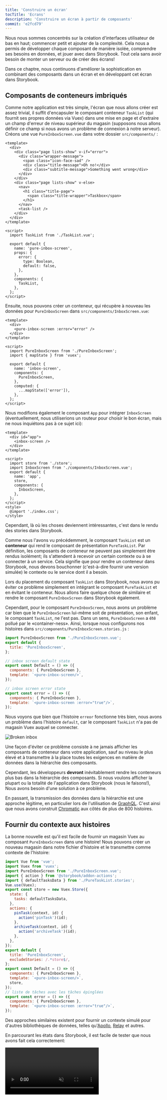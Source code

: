 ```yaml
---
title: 'Construire un écran'
tocTitle: 'Ecrans'
description: 'Construire un écran à partir de composants'
commit: 'e2fcd79'
---
```


Nous nous sommes concentrés sur la création d'interfaces utilisateur de bas en haut; commencer petit et ajouter de la complexité. Cela nous a permis de développer chaque composant de manière isolée, comprendre ses besoins en données, et jouer avec dans Storybook. Tout cela sans avoir besoin de monter un serveur ou de créer des écrans!

Dans ce chaptre, nous continuons d'améliorer la sophistication en combinant des composants dans un écran et en développant cet écran dans Storybook.

## Composants de conteneurs imbriqués

Comme notre application est très simple, l'écran que nous allons créer est assez trivial, il suffit d'encapsuler le composant conteneur `TaskList` (qui fournit ses propres données via Vuex) dans une mise en page et d'extraire un champ d'erreur de niveau supérieur du magasin (supposons nous allons définir ce champ si nous avons un problème de connexion à notre serveur). Créons une vue `PureInboxScreen.vue` dans votre dossier `src/components/` :

```html:title=src/components/PureInboxScreen.vue
<template>
  <div>
    <div class="page lists-show" v-if="error">
      <div class="wrapper-message">
        <span class="icon-face-sad" />
        <div class="title-message">Oh no!</div>
        <div class="subtitle-message">Something went wrong</div>
      </div>
    </div>
    <div class="page lists-show" v-else>
      <nav>
        <h1 class="title-page">
          <span class="title-wrapper">Taskbox</span>
        </h1>
      </nav>
      <task-list />
    </div>
  </div>
</template>

<script>
  import TaskList from './TaskList.vue';

  export default {
    name: 'pure-inbox-screen',
    props: {
      error: {
        type: Boolean,
        default: false,
      },
    },
    components: {
      TaskList,
    },
  };
</script>
```

Ensuite, nous pouvons créer un conteneur, qui récupère à nouveau les données pour `PureInboxScreen` dans `src/components/InboxScreen.vue`:

```html:title=src/components/InboxScreen.vue
<template>
  <div>
    <pure-inbox-screen :error="error" />
  </div>
</template>

<script>
  import PureInboxScreen from './PureInboxScreen';
  import { mapState } from 'vuex';

  export default {
    name: 'inbox-screen',
    components: {
      PureInboxScreen,
    },
    computed: {
      ...mapState(['error']),
    },
  };
</script>
```

Nous modifions également le composant `App` pour intégrer `InboxScreen` (éventuellement, nous utiliserions un routeur pour choisir le bon écran, mais ne nous inquiétons pas à ce sujet ici):

```html:title=src/App.vue
<template>
  <div id="app">
    <inbox-screen />
  </div>
</template>

<script>
  import store from './store';
  import InboxScreen from './components/InboxScreen.vue';
  export default {
    name: 'app',
    store,
    components: {
      InboxScreen,
    },
  };
</script>
<style>
  @import './index.css';
</style>
```

Cependant, là où les choses deviennent intéressantes, c'est dans le rendu des stories dans Storybook.

Comme nous l'avons vu précédemment, le composant `TaskList` est un **conteneur** qui rend le composant de présentation `PureTaskList`. Par définition, les composants de conteneur ne peuvent pas simplement être rendus isolément; ils s'attendent à recevoir un certain contexte ou à se connecter à un service. Cela signifie que pour rendre un conteneur dans Storybook, nous devons bouchonner (c'est-à-dire fournir une version simulée) le contexte ou le service dont il a besoin.

Lors du placement du composant `TaskList` dans Storybook, nous avons pu éviter ce problème simplement en intégrant le composant `PureTaskList` et en évitant le conteneur. Nous allons faire quelque chose de similaire et rendre le composant `PureInboxScreen` dans Storybook également.

Cependant, pour le composant `PureInboxScreen`, nous avons un problème car bien que le `PureInboxScreen` lui-même soit de présentation, son enfant, le composant `TaskList`, ne l'est pas. Dans un sens, `PureInboxScreen` a été pollué par le «container-ness». Ainsi, lorsque nous configurons nos histoires dans `src/components/PureInboxScreen.stories.js` :

```js:title=src/components/PureInboxScreen.stories.js
import PureInboxScreen from './PureInboxScreen.vue';
export default {
  title: 'PureInboxScreen',
};

// inbox screen default state
export const Default = () => ({
  components: { PureInboxScreen },
  template: `<pure-inbox-screen/>`,
});

// inbox screen error state
export const error = () => ({
  components: { PureInboxScreen },
  template: `<pure-inbox-screen :error="true"/>`,
});
```

Nous voyons que bien que l'histoire `erreor` fonctionne très bien, nous avons un problème dans l'histoire `default`, car le composant `TaskList` n'a pas de magasin Vuex auquel se connecter.

![Broken inbox](/intro-to-storybook/broken-inboxscreen-vue.png)

Une façon d'éviter ce problème consiste à ne jamais afficher les composants de conteneur dans votre application, sauf au niveau le plus élevé et à transmettre à la place toutes les exigences en matière de données dans la hiérarchie des composants.

Cependant, les développeurs **devront** inévitablement rendre les conteneurs plus bas dans la hiérarchie des composants. Si nous voulons afficher la plupart ou la totalité de l'application dans Storybook (nous le faisons!), Nous avons besoin d'une solution à ce problème.

<div class="aside">
En passant, la transmission des données dans la hiérarchie est une approche légitime, en particulier lors de l'utilisation de <a href="http://graphql.org/">GraphQL</a>. C'est ainsi que nous avons construit <a href="https://www.chromatic.com/?utm_source=storybook_website&utm_medium=link&utm_campaign=storybook">Chromatic</a> aux côtés de plus de 800 histoires.
</div>

## Fournir du contexte aux histoires

La bonne nouvelle est qu'il est facile de fournir un magasin Vuex au composant `PureInboxScreen` dans une histoire! Nous pouvons créer un nouveau magasin dans notre fichier d'histoire et le transmettre comme contexte de l'histoire:

```js:title=src/components/PureInboxScreen.stories.js
import Vue from 'vue';
import Vuex from 'vuex';
import PureInboxScreen from './PureInboxScreen.vue';
import { action } from '@storybook/addon-actions';
import { defaultTasksData } from './PureTaskList.stories';
Vue.use(Vuex);
export const store = new Vuex.Store({
  state: {
    tasks: defaultTasksData,
  },
  actions: {
    pinTask(context, id) {
      action('pinTask')(id);
    },
    archiveTask(context, id) {
      action('archiveTask')(id);
    },
  },
});
export default {
  title: 'PureInboxScreen',
  excludeStories: /.*store$/,
};
export const Default = () => ({
  components: { PureInboxScreen },
  template: `<pure-inbox-screen/>`,
  store,
});
// liste de tâches avec les tâches épinglées
export const error = () => ({
  components: { PureInboxScreen },
  template: `<pure-inbox-screen :error="true"/>`,
});
```

Des approches similaires existent pour fournir un contexte simulé pour d'autres bibliothèques de données, telles qu'[Apollo](https://www.npmjs.com/package/apollo-storybook-decorator), [Relay](https://github.com/orta/react-storybooks-relay-container) et autres.

En parcourant les états dans Storybook, il est facile de tester que nous avons fait cela correctement:

<video autoPlay muted playsInline loop >

  <source
    src="/intro-to-storybook/finished-inboxscreen-states.mp4"
    type="video/mp4"
  />
</video>

## Le développement basé sur les composants (Component-Driven Development)

Nous avons commencé par le composant le plus bas avec `Task`, puis nous sommes passés à `TaskList`, maintenant nous sommes ici avec une interface utilisateur à écran complet. Notre `InboxScreen` contient un composant de conteneur imbriqué et comprend des histoires d'accompagnement.

<video autoPlay muted playsInline loop style="width:480px; height:auto; margin: 0 auto;">
  <source
    src="/intro-to-storybook/component-driven-development-optimized.mp4"
    type="video/mp4"
  />
</video>

[**Le développement basé sur les composants (Component-Driven Development)**](https://www.componentdriven.org/) vous permet d'augmenter progressivement la complexité à mesure que vous montez dans la hiérarchie des composants. Parmi les avantages figurent un processus de développement plus ciblé et une couverture accrue de toutes les permutations possibles de l'interface utilisateur. En bref, CDD vous aide à créer des interfaces utilisateur de meilleure qualité et plus complexes.

Nous n'avons pas encore terminé - le travail ne se termine pas lorsque l'interface utilisateur est créée. Nous devons également nous assurer qu'il reste durable dans le temps.
